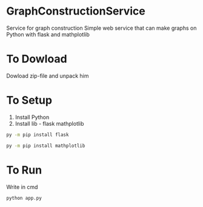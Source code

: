 # GraphConstructionService

Service for graph construction
Simple web service that can make graphs on Python with flask and mathplotlib

# To Dowload

Dowload zip-file and unpack him

# To Setup

1. Install Python
2. Install lib - flask mathplotlib

```bash
py -m pip install flask

py -m pip install mathplotlib
```

# To Run

Write in cmd

```bash
python app.py
```
